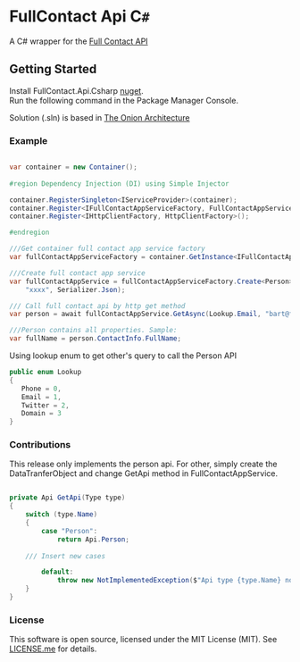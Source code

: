 # FullContact Api C`#`

A C# wrapper for the <a href="https://www.fullcontact.com/" rel="Fullcontact Api">Full Contact API </a>

## Getting Started

Install FullContact.Api.Csharp <a href="https://www.nuget.org/packages/FullContact.Api.Csharp/" rel="nuget">nuget</a>.</br>
Run the following command in the Package Manager Console.

Solution (.sln) is based in <a href="http://jeffreypalermo.com/blog/the-onion-architecture-part-1/" rel="Onion Architecture">The Onion Architecture </a>

### Example 

```c#

var container = new Container();
 
#region Dependency Injection (DI) using Simple Injector

container.RegisterSingleton<IServiceProvider>(container);
container.Register<IFullContactAppServiceFactory, FullContactAppServiceFactory>();
container.Register<IHttpClientFactory, HttpClientFactory>();

#endregion

///Get container full contact app service factory  
var fullContactAppServiceFactory = container.GetInstance<IFullContactAppServiceFactory>();

///Create full contact app service  
var fullContactAppService = fullContactAppServiceFactory.Create<Person>("https://api.fullcontact.com/v2", 
	"xxxx", Serializer.Json);

/// Call full contact api by http get method 
var person = await fullContactAppService.GetAsync(Lookup.Email, "bart@fullcontact.com");

///Person contains all properties. Sample:
var fullName = person.ContactInfo.FullName;

```
Using lookup enum to get other's query to call the Person API

```c#
public enum Lookup
{
   Phone = 0,
   Email = 1,
   Twitter = 2,
   Domain = 3
}
```


### Contributions

This release only implements the person api.
For other, simply create the DataTranferObject and change GetApi method in FullContactAppService.

```c#

private Api GetApi(Type type)
{
    switch (type.Name)
    {
        case "Person":
            return Api.Person;
			
	/// Insert new cases

        default:
            throw new NotImplementedException($"Api type {type.Name} not implemented.");
    }
}

```

### License

This software is open source, licensed under the MIT License (MIT). See  <a href="https://github.com/brunobrandes/fullcontact-api-csharp/blob/master/LICENSE.md" rel="License">LICENSE.me</a> for details.

